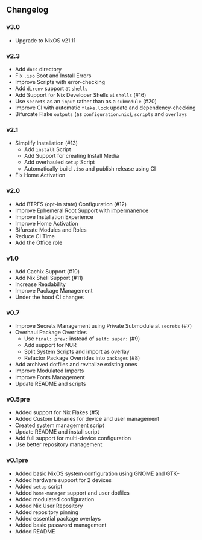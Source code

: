 ## Changelog
### v3.0
+ Upgrade to NixOS v21.11

### v2.3
+ Add `docs` directory
+ Fix `.iso` Boot and Install Errors
+ Improve Scripts with error-checking
+ Add `direnv` support at `shells`
+ Add Support for Nix Developer Shells at `shells` (#16)
+ Use `secrets` as an `input` rather than as a `submodule` (#20)
+ Improve CI with automatic `flake.lock` update and dependency-checking
+ Bifurcate Flake `outputs` (as `configuration.nix`), `scripts` and `overlays`

### v2.1
+ Simplify Installation (#13)
  * Add `install` Script
  * Add Support for creating Install Media
  * Add overhauled `setup` Script
  * Automatically build `.iso` and publish release using CI
+ Fix Home Activation

### v2.0
+ Add BTRFS (opt-in state) Configuration (#12)
+ Improve Ephemeral Root Support with [impermanence](https://github.com/nix-community/impermanence)
+ Improve Installation Experience
+ Improve Home Activation
+ Bifurcate Modules and Roles
+ Reduce CI Time
+ Add the Office role

### v1.0
+ Add Cachix Support (#10)
+ Add Nix Shell Support (#11)
+ Increase Readability
+ Improve Package Management
+ Under the hood CI changes

### v0.7
+ Improve Secrets Management using Private Submodule at `secrets` (#7)
+ Overhaul Package Overrides
  * Use `final: prev:` instead of `self: super:` (#9)
  * Add support for NUR
  * Split System Scripts and import as overlay
  * Refactor Package Overrides into `packages` (#8)
+ Add archived dotfiles and revitalize existing ones
+ Improve Modulated Imports
+ Improve Fonts Management
+ Update README and scripts

### v0.5pre
+ Added support for Nix Flakes (#5)
+ Added Custom Libraries for device and user management
+ Created system management script
+ Update README and install script
+ Add full support for multi-device configuration
+ Use better repository management

### v0.1pre
+ Added basic NixOS system configuration using GNOME and GTK+
+ Added hardware support for 2 devices
+ Added `setup` script
+ Added `home-manager` support and user dotfiles
+ Added modulated configuration
+ Added Nix User Repository
+ Added repository pinning
+ Added essential package overlays
+ Added basic password management
+ Added README
